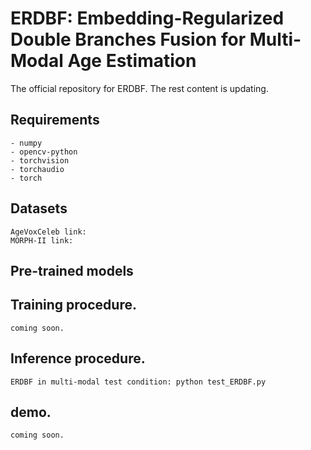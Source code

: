 # ERDBF: Embedding-Regularized Double Branches Fusion for Multi-Modal Age Estimation
The official repository for ERDBF. The rest content is updating.
## Requirements
    - numpy
    - opencv-python
    - torchvision
    - torchaudio
    - torch
## Datasets
    AgeVoxCeleb link:
    MORPH-II link:
## Pre-trained models

## Training procedure.
    coming soon.
## Inference procedure.
    ERDBF in multi-modal test condition: python test_ERDBF.py
## demo.
    coming soon.
